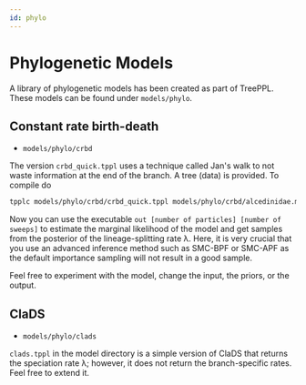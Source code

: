 ```yaml
---
id: phylo
---
```


# Phylogenetic Models

A library of phylogenetic models has been created as part of TreePPL.  These models can be found under `models/phylo`.

## Constant rate birth-death

- `models/phylo/crbd`

The version `crbd_quick.tppl` uses a technique called Jan's walk to not waste information at the end of the branch.  A tree (data) is provided.  To compile do

```bash
tpplc models/phylo/crbd/crbd_quick.tppl models/phylo/crbd/alcedinidae.mc -m smc-bpf out.mc && mi compile out.mc
```

Now you can use the executable `out [number of particles] [number of sweeps]` to estimate the marginal likelihood of the model and get samples from the posterior of the lineage-splitting rate λ.  Here, it is very crucial that you use an advanced inference method such as SMC-BPF or SMC-APF as the default importance sampling will not result in a good sample.

Feel free to experiment with the model, change the input, the priors, or the output.

## ClaDS

- `models/phylo/clads`

`clads.tppl` in the model directory is a simple version of ClaDS that returns the speciation rate λ; however, it does not return the branch-specific rates.  Feel free to extend it.